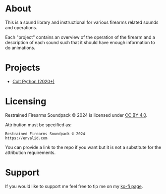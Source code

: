 # About

This is a sound library and instructional for various firearms related sounds and operations.

Each "project" contains an overview of the operation of the firearm and a description of each sound such that it should have enough information to do animations.

# Projects

- [Colt Python (2020+)](./colt-python/README.md)

# Licensing

Restrained Firearms Soundpack © 2024 is licensed under [CC BY 4.0](https://creativecommons.org/licenses/by/4.0/).

Attribution must be specified as:

```
Restrained Firearms Soundpack © 2024
https://envalid.com
```

You can provide a link to the repo if you want but it is not a substitute for the attribution requirements.

# Support

If you would like to support me feel free to tip me on my [ko-fi page](https://ko-fi.com/envalid).